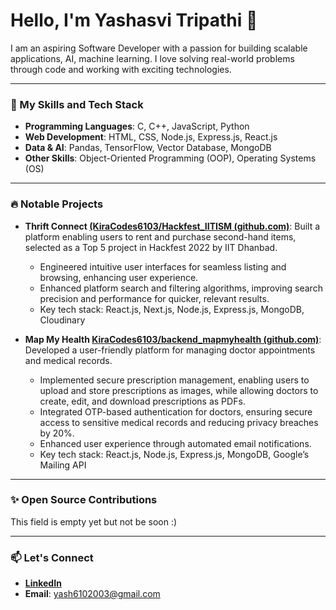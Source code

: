 
# Hello, I'm Yashasvi Tripathi 👋

I am an aspiring Software Developer with a passion for building scalable applications, AI, machine learning. I love solving real-world problems through code and working with exciting technologies.

---

### 🚀 My Skills and Tech Stack

- **Programming Languages**: C, C++, JavaScript, Python 
- **Web Development**: HTML, CSS, Node.js, Express.js, React.js 
- **Data & AI**: Pandas, TensorFlow, Vector Database, MongoDB 
- **Other Skills**: Object-Oriented Programming (OOP), Operating Systems (OS)

---

### 🔥 Notable Projects

- **Thrift Connect [(KiraCodes6103/Hackfest_IITISM (github.com)](https://github.com/KiraCodes6103/Hackfest_IITISM)**: 
Built a platform enabling users to rent and purchase second-hand items, selected as a Top 5 project in Hackfest 2022 by IIT Dhanbad.
	- Engineered intuitive user interfaces for seamless listing and browsing, enhancing user experience.
	- Enhanced platform search and filtering algorithms, improving search precision and performance for quicker, relevant results.
  - Key tech stack: React.js, Next.js, Node.js, Express.js, MongoDB, Cloudinary

- **Map My Health [KiraCodes6103/backend_mapmyhealth (github.com)](https://github.com/KiraCodes6103/Hackfest_IITISM)**: 
Developed a user-friendly platform for managing doctor appointments and medical records.
	- Implemented secure prescription management, enabling users to upload and store prescriptions as images, while allowing doctors to create, edit, and download prescriptions as PDFs.
	- Integrated OTP-based authentication for doctors, ensuring secure access to sensitive medical records and reducing privacy breaches by 20%.
	- Enhanced user experience through automated email notifications.
  - Key tech stack: React.js, Node.js, Express.js, MongoDB, Google’s Mailing API

---

### ✨ Open Source Contributions

This field is empty yet but not be soon :)

---

### 📫 Let's Connect

- **[LinkedIn]([LinkedIn](https://www.linkedin.com/in/yashasvi-tripathi-114738222/))**
- **Email**: yash6102003@gmail.com

